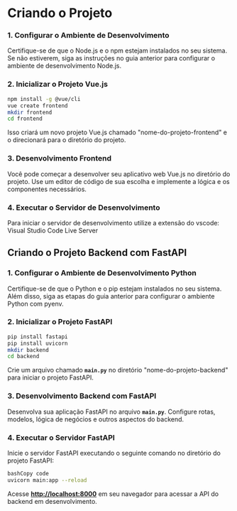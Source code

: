 # **Criando o Projeto**

### **1. Configurar o Ambiente de Desenvolvimento**

Certifique-se de que o Node.js e o npm estejam instalados no seu sistema. Se não estiverem, siga as instruções no guia anterior para configurar o ambiente de desenvolvimento Node.js.

### **2. Inicializar o Projeto Vue.js**

```bash
npm install -g @vue/cli
vue create frontend
mkdir frontend
cd frontend

```

Isso criará um novo projeto Vue.js chamado "nome-do-projeto-frontend" e o direcionará para o diretório do projeto.

### **3. Desenvolvimento Frontend**

Você pode começar a desenvolver seu aplicativo web Vue.js no diretório do projeto. Use um editor de código de sua escolha e implemente a lógica e os componentes necessários.

### **4. Executar o Servidor de Desenvolvimento**

Para iniciar o servidor de desenvolvimento utilize a extensão do vscode: Visual Studio Code Live Server





## **Criando o Projeto Backend com FastAPI**

### **1. Configurar o Ambiente de Desenvolvimento Python**

Certifique-se de que o Python e o pip estejam instalados no seu sistema. Além disso, siga as etapas do guia anterior para configurar o ambiente Python com pyenv.

### **2. Inicializar o Projeto FastAPI**

```bash
pip install fastapi
pip install uvicorn
mkdir backend
cd backend

```

Crie um arquivo chamado **`main.py`** no diretório "nome-do-projeto-backend" para iniciar o projeto FastAPI.

### **3. Desenvolvimento Backend com FastAPI**

Desenvolva sua aplicação FastAPI no arquivo **`main.py`**. Configure rotas, modelos, lógica de negócios e outros aspectos do backend.

### **4. Executar o Servidor FastAPI**

Inicie o servidor FastAPI executando o seguinte comando no diretório do projeto FastAPI:

```bash
bashCopy code
uvicorn main:app --reload

```

Acesse **[http://localhost:8000](http://localhost:8000/)** em seu navegador para acessar a API do backend em desenvolvimento.
